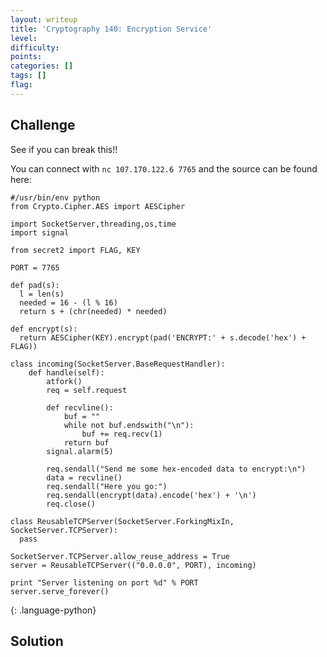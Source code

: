 ```yaml
---
layout: writeup
title: 'Cryptography 140: Encryption Service'
level:
difficulty:
points:
categories: []
tags: []
flag:
---
```

## Challenge

See if you can break this!!

You can connect with `nc 107.170.122.6 7765` and the source can be found
here:

    #/usr/bin/env python
    from Crypto.Cipher.AES import AESCipher
    
    import SocketServer,threading,os,time
    import signal
    
    from secret2 import FLAG, KEY
    
    PORT = 7765
    
    def pad(s):
      l = len(s)
      needed = 16 - (l % 16)
      return s + (chr(needed) * needed)
    
    def encrypt(s):
      return AESCipher(KEY).encrypt(pad('ENCRYPT:' + s.decode('hex') + FLAG))
    
    class incoming(SocketServer.BaseRequestHandler):
        def handle(self):
            atfork()
            req = self.request
    
            def recvline():
                buf = ""
                while not buf.endswith("\n"):
                    buf += req.recv(1)
                return buf
            signal.alarm(5)
    
            req.sendall("Send me some hex-encoded data to encrypt:\n")
            data = recvline()
            req.sendall("Here you go:")
            req.sendall(encrypt(data).encode('hex') + '\n')
            req.close()
    
    class ReusableTCPServer(SocketServer.ForkingMixIn, SocketServer.TCPServer):
      pass
    
    SocketServer.TCPServer.allow_reuse_address = True
    server = ReusableTCPServer(("0.0.0.0", PORT), incoming)
    
    print "Server listening on port %d" % PORT
    server.serve_forever()
{: .language-python}

## Solution

